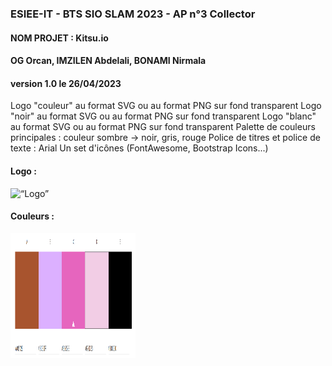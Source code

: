 ### ESIEE-IT - BTS SIO SLAM 2023 - AP n°3 Collector
#### NOM PROJET : Kitsu.io
#### OG Orcan, IMZILEN Abdelali, BONAMI Nirmala
#### version 1.0 le 26/04/2023

Logo "couleur" au format SVG ou au format PNG sur fond transparent
Logo "noir" au format SVG ou au format PNG sur fond transparent
Logo "blanc" au format SVG ou au format PNG sur fond transparent
Palette de couleurs principales : couleur sombre -> noir, gris, rouge 
Police de titres et police de texte : Arial
Un set d'icônes (FontAwesome, Bootstrap Icons...)

#### Logo : 

<img src="image/logo.png" alt= “Logo” width="200" height="200">


#### Couleurs : 
<img src="image/couleurs.png" alt= “Couleurs” width="200" height="200">


